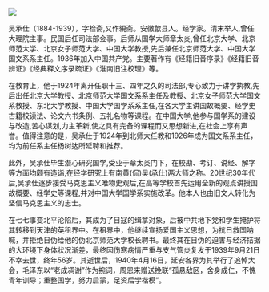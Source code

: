 ![](https://s2.loli.net/2022/08/31/etAH856a9wXKQNd.png)

吴承仕（1884-1939），字检斋,又作絸斋。安徽歙县人。经学家。清末举人,曾任大理院主事。民国后任司法部佥事。后师从国学大师章太炎,曾任北京大学、北京师范大学、北京女子师范大学、中国大学教授,先后兼任北京师范大学、中国大学国文系系主任。1936年加入中国共产党。主要著作有《经籍旧音序录》《经籍旧音辨证》《经典释文序录疏证》《淮南旧注校理》等。

在教育上，他于1924年离开任职十三、四年之久的司法部,专心致力于讲学执教,先后出任北京大学教授、北京师范大学国文系系主任及教授、北京女子师范大学国文系教授、东北大学教授、中国大学国学系系主任,在各大学主讲国故概要、经学史古籍校读法、论文六书条例、五礼名物等课程。在中国大学,他参与国学系的建设与改造,苦心谋划,力主革新,使之具有完备的课程而又思想新进,在社会上享有声誉。值得注意的是，吴承仕于1924年到北师大任教和1926年成为国文系系主任，均为前任系主任杨树达所延聘和推荐。

此外，吴承仕毕生潜心研究国学,受业于章太炎门下，在校勘、考订、说经、解字等方面均颇有造诣,在经学研究上有南黄(侃)吴(承仕)两大师之称。20世纪30年代后,吴承仕逐步接受马克思主义唯物史观后,在高等学校首先运用全新的观点讲授国故概要、经学史等课程,并对中国大学国学系实施改革。他本人也由旧文人转化为坚信马克思主义的志士。

在七七事变北平沦陷后，其成为了日寇的缉拿对象，后被中共地下党和学生掩护将其转移到天津的英租界中。在租界中，他继续宣扬爱国主义思想，为抗日救国呐喊，并拒绝日伪给他的伪北京师范大学校长聘书。最终其在日伪的迫害与经济拮据的大环境下身体状况渐差，最终因伤寒病情严重与支气管炎复发于1939年9月21日不幸去世，终年56岁。其逝世后，1940年4月16日，延安各界为其举行了追悼大会，毛泽东以“老成凋谢”作为捥词，周恩来赠送挽联“孤悬敌区，舍身成仁，不愧青年训导；重整国学，努力启蒙，足资后学楷模”。